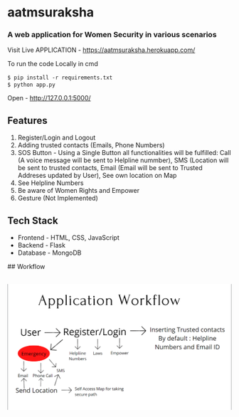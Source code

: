 # aatmsuraksha
### A web application for Women Security in various scenarios

Visit Live APPLICATION - https://aatmsuraksha.herokuapp.com/

To run the code Locally in cmd
```
$ pip install -r requirements.txt 
$ python app.py
```
Open - http://127.0.0.1:5000/


## Features
<ol>
  <li>Register/Login and Logout</li>
  <li>Adding trusted contacts (Emails, Phone Numbers)</li>
  <li> SOS Button - Using a Single Button all functionalities will be fulfilled: Call (A voice message will be sent to Helpline nummber), SMS (Location will be sent to trusted contacts, Email (Email will be sent to Trusted Addreses updated by User), See own location on Map</li>
  <li>See Helpline Numbers</li>
  <li>Be aware of Women Rights and Empower</li>
  <li>Gesture (Not Implemented)</li>
</ol>

## Tech Stack
<ul>
  <li>Frontend - HTML, CSS, JavaScript </li>
  <li>Backend - Flask </li>
  <li> Database - MongoDB </li>
</ul>
## Workflow
<br></br>

<p>
  <img src = "/Screenshot (227).png"  />
</p>

